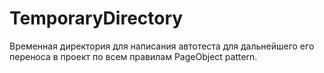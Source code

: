 # TemporaryDirectory
Временная директория для написания автотеста для дальнейшего его переноса в проект по всем правилам PageObject pattern.
